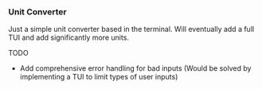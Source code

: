 ### Unit Converter

Just a simple unit converter based in the terminal. Will eventually add a full TUI and add significantly more units. 

TODO
- Add comprehensive error handling for bad inputs (Would be solved by implementing a TUI to limit types of user inputs)
